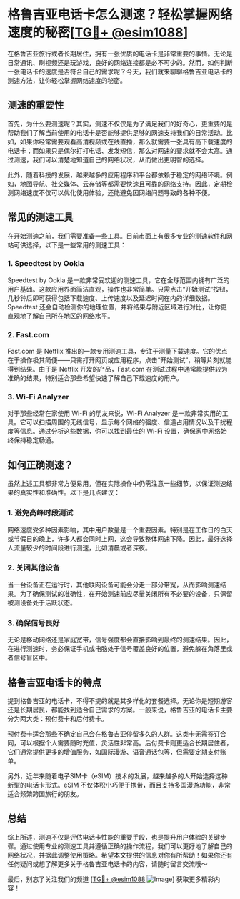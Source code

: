 # 格鲁吉亚电话卡怎么测速？轻松掌握网络速度的秘密[[TG💪+ @esim1088](https://t.me/s/esim1088)]

在格鲁吉亚旅行或者长期居住，拥有一张优质的电话卡是非常重要的事情。无论是日常通讯、刷视频还是玩游戏，良好的网络连接都是必不可少的。然而，如何判断一张电话卡的速度是否符合自己的需求呢？今天，我们就来聊聊格鲁吉亚电话卡的测速方法，让你轻松掌握网络速度的秘密。

## 测速的重要性

首先，为什么要测速呢？其实，测速不仅仅是为了满足我们的好奇心，更重要的是帮助我们了解当前使用的电话卡是否能够提供足够的网速支持我们的日常活动。比如，如果你经常需要观看高清视频或在线直播，那么就需要一张具有高下载速度的电话卡；而如果只是偶尔打打电话、发发短信，那么对网速的要求就不会太高。通过测速，我们可以清楚地知道自己的网络状况，从而做出更明智的选择。

此外，随着科技的发展，越来越多的应用程序和平台都依赖于稳定的网络环境。例如，地图导航、社交媒体、云存储等都需要快速且可靠的网络支持。因此，定期检测网络速度不仅可以优化使用体验，还能避免因网络问题导致的各种不便。

## 常见的测速工具

在开始测速之前，我们需要准备一些工具。目前市面上有很多专业的测速软件和网站可供选择，以下是一些常用的测速工具：

### 1. Speedtest by Ookla
Speedtest by Ookla 是一款非常受欢迎的测速工具，它在全球范围内拥有广泛的用户基础。这款应用界面简洁直观，操作也非常简单。只需点击“开始测试”按钮，几秒钟后即可获得包括下载速度、上传速度以及延迟时间在内的详细数据。Speedtest 还会自动检测你的地理位置，并将结果与附近区域进行对比，让你更直观地了解自己所在地区的网络水平。

### 2. Fast.com
Fast.com 是 Netflix 推出的一款专用测速工具，专注于测量下载速度。它的优点在于操作极其简便——只需打开网页或应用程序，点击“开始测试”，稍等片刻就能得到结果。由于是 Netflix 开发的产品，Fast.com 在测试过程中通常能提供较为准确的结果，特别适合那些希望快速了解自己下载速度的用户。

### 3. Wi-Fi Analyzer
对于那些经常在家使用 Wi-Fi 的朋友来说，Wi-Fi Analyzer 是一款非常实用的工具。它可以扫描周围的无线信号，显示每个网络的强度、信道占用情况以及干扰程度等信息。通过分析这些数据，你可以找到最佳的 Wi-Fi 设置，确保家中网络始终保持稳定畅通。

## 如何正确测速？

虽然上述工具都非常方便易用，但在实际操作中仍需注意一些细节，以保证测速结果的真实性和准确性。以下是几点建议：

### 1. 避免高峰时段测试
网络速度受多种因素影响，其中用户数量是一个重要因素。特别是在工作日的白天或节假日的晚上，许多人都会同时上网，这会导致整体网速下降。因此，最好选择人流量较少的时间段进行测速，比如清晨或者深夜。

### 2. 关闭其他设备
当一台设备正在运行时，其他联网设备可能会分走一部分带宽，从而影响测速结果。为了确保测试的准确性，在开始测速前应尽量关闭所有不必要的设备，只保留被测设备处于活跃状态。

### 3. 确保信号良好
无论是移动网络还是家庭宽带，信号强度都会直接影响到最终的测速结果。因此，在进行测速时，务必保证手机或电脑处于信号覆盖良好的位置，避免躲在角落里或者信号盲区中。

## 格鲁吉亚电话卡的特点

提到格鲁吉亚的电话卡，不得不提的就是其多样化的套餐选择。无论你是短期游客还是长期居民，都能找到适合自己需求的方案。一般来说，格鲁吉亚的电话卡主要分为两大类：预付费卡和后付费卡。

预付费卡适合那些不确定自己会在格鲁吉亚停留多久的人群。这类卡无需签订合同，可以根据个人需要随时充值，灵活性非常高。后付费卡则更适合长期居住者，它们通常提供更多的增值服务，如国际漫游、语音通话包等，但需要定期支付账单。

另外，近年来随着电子SIM卡（eSIM）技术的发展，越来越多的人开始选择这种新型的电话卡形式。eSIM 不仅体积小巧便于携带，而且支持多国漫游功能，非常适合频繁跨国旅行的朋友。

## 总结

综上所述，测速不仅是评估电话卡性能的重要手段，也是提升用户体验的关键步骤。通过使用专业的测速工具并遵循正确的操作流程，我们可以更好地了解自己的网络状况，并据此调整使用策略。希望本文提供的信息对你有所帮助！如果你还有任何疑问或想了解更多关于格鲁吉亚电话卡的内容，请随时留言交流哦～ 

最后，别忘了关注我们的频道 [[TG💪+ @esim1088](https://t.me/s/esim1088) ![Image](https://i.postimg.cc/4NQfJmqS/Snipaste-2025-05-13-00-14-12.png)] 获取更多精彩内容！
